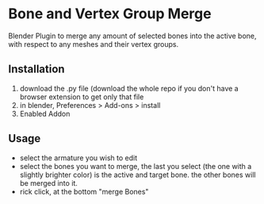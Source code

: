 # Bone and Vertex Group Merge
Blender Plugin to merge any amount of selected bones into the active bone, with respect to any meshes and their vertex groups.

## Installation
1. download the .py file (download the whole repo if you don't have a browser extension to get only that file
2. in blender, Preferences > Add-ons > install
3. Enabled Addon

## Usage
- select the armature you wish to edit
- select the bones you want to merge, the last you select (the one with a slightly brighter color) is the active and target bone. the other bones will be merged into it.
- rick click, at the bottom "merge Bones"
